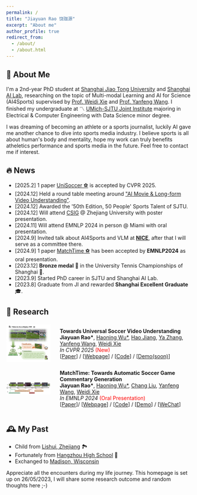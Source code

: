 ```yaml
---
permalink: /
title: "Jiayuan Rao 饶珈源"
excerpt: "About me"
author_profile: true
redirect_from: 
  - /about/
  - /about.html
---
```

## 🔎 About Me

I'm a 2nd-year PhD student at [Shanghai Jiao Tong University](https://en.sjtu.edu.cn/) and [Shanghai AI Lab](https://www.shlab.org.cn/), researching on the topic of Multi-modal Learning and AI for Science (AI4Sports) supervised by [Prof. Weidi Xie](https://weidixie.github.io/) and [Prof. Yanfeng Wang](https://cmic.sjtu.edu.cn/wangyanfeng/). I finished my undergraduate at 〽️ [UMich-SJTU Joint Institute](https://www.ji.sjtu.edu.cn/about/) majoring in Electrical & Computer Engineering with Data Science minor degree.

I was dreaming of becoming an athlete or a sports journalist, luckily AI gave me another chance to dive into sports media industry. I believe sports is all about human's body and mentality, hope my work can truly benefits atheletics performance and sports media in the future. Feel free to contact me if interest.

## 🔥 News
- [2025.2] 1 paper [UniSoccer ⚽️](https://jyrao.github.io/UniSoccer/) is accepted by CVPR 2025.
- [2024.12] Held a round table meeting around ["AI Movie & Long-form Video Understanding"](https://mp.weixin.qq.com/s/F-FpfEOHwdzdNeKakhreYg).
- [2024.12] Awarded the '50th Edition, 50 People' Sports Talent of SJTU.
- [2024.12] Will attend [CSIG](http://youth.csig.org.cn/CSIG2024/index.html#/) @ Zhejiang University with poster presentation.
- [2024.11] Will attend EMNLP 2024 in person @ Miami with oral presentation.
- [2024.9] Invited talk about AI4Sports and VLM at **[NICE](https://nice-nlp.github.io/)**, after that I will serve as a committee there.
- [2024.9] 1 paper [MatchTime ⚽️](https://haoningwu3639.github.io/MatchTime/) has been accepted by **EMNLP2024** as oral presentation.
- [2023.12] **Bronze medal** 🥉 in the University Tennis Championships of Shanghai 🎾.
- [2023.9] Started PhD career in SJTU and Shanghai AI Lab.
- [2023.8] Graduate from JI  and rewarded **Shanghai Excellent Graduate** 🎓.

## 📝 Research

<div style="display: flex; align-items: center;"> <!-- 添加align-items: center; 来垂直居中所有子元素 -->
  <div style="flex: 1; width: 25%; text-align: center; margin-right: 5%;"> <!-- text-align: center; 用于水平居中图片 -->
    <img src="https://github.com/jyrao/jyrao.github.io/blob/master/images/research/unisoccer.png?raw=true" style="width: 100%; max-width: 100%; height: auto;" alt="描述">
  </div>
  <div style="flex: 3; width: 75%;">
    <p>
    <strong>Towards Universal Soccer Video Understanding</strong><br>
    <strong>Jiayuan Rao*</strong>, <a href="https://haoningwu3639.github.io/" target="_blank">Haoning Wu*</a>, <a href="https://scholar.google.nl/citations?user=0TvdOEcAAAAJ&hl=en" target="_blank">Hao Jiang</a>, <a href="https://mediabrain.sjtu.edu.cn/yazhang/" target="_blank">Ya Zhang</a>, <a href="https://cmic.sjtu.edu.cn/wangyanfeng/" target="_blank">Yanfeng Wang</a>, <a href="https://weidixie.github.io/" target="_blank">Weidi Xie</a><br>
    <em>In CVPR 2025</em> <span style="color: red;">(New)</span><br>
    [<a href="https://arxiv.org/abs/2412.01820" target="_blank">Paper</a>] / [<a href="https://jyrao.github.io/UniSoccer/" target="_blank">Webpage</a>] / [<a href="https://github.com/jyrao/UniSoccer" target="_blank">Code</a>] / [<a href="https://www.bilibili.com/video/BV1L4421U76m" target="_blank">Demo(soon)</a>]
    </p>
  </div>
</div>

<div style="display: flex; align-items: center;"> <!-- 添加align-items: center; 来垂直居中所有子元素 -->
  <div style="flex: 1; width: 25%; text-align: center; margin-right: 5%;"> <!-- text-align: center; 用于水平居中图片 -->
    <img src="https://github.com/jyrao/jyrao.github.io/blob/master/images/research/matchtime.png?raw=true" style="width: 100%; max-width: 100%; height: auto;" alt="描述">
  </div>
  <div style="flex: 3; width: 75%;">
    <p>
    <strong>MatchTime: Towards Automatic Soccer Game Commentary Generation</strong><br>
    <strong>Jiayuan Rao*</strong>, <a href="https://haoningwu3639.github.io/" target="_blank">Haoning Wu*</a>, <a href="https://verg-avesta.github.io/" target="_blank">Chang Liu</a>, <a href="https://cmic.sjtu.edu.cn/wangyanfeng/" target="_blank">Yanfeng Wang</a>, <a href="https://weidixie.github.io/" target="_blank">Weidi Xie</a><br>
    <em>In EMNLP 2024</em> <span style="color: red;">(Oral Presentation)</span><br>
    [<a href="https://arxiv.org/abs/2406.18530" target="_blank">Paper</a>]/ [<a href="https://haoningwu3639.github.io/MatchTime/" target="_blank">Webpage</a>] / [<a href="https://github.com/jyrao/MatchTime" target="_blank">Code</a>] / [<a href="https://www.bilibili.com/video/BV1L4421U76m" target="_blank">Demo</a>] / [<a href="https://mp.weixin.qq.com/s/BWe6-dox21oeqJcdy2DcpA?token=1469677986&lang=zh_CN" target="_blank">WeChat</a>]
    </p>
  </div>
</div>

## 🕰️ My Past

+ Child from [Lishui, Zhejiang](https://zh.wikipedia.org/wiki/%E4%B8%BD%E6%B0%B4%E5%B8%82) 🏞️
+ Fortunately from [Hangzhou High School](http://www.hanggao1899.cn/) 🌸
+ Exchanged to [Madison, Wisconsin](https://en.wikipedia.org/wiki/Madison,_Wisconsin)

Appreciate all the encounters during my life journey. This homepage is set up on 26/05/2023, I will share some research outcome and random thoughts here ;-)
